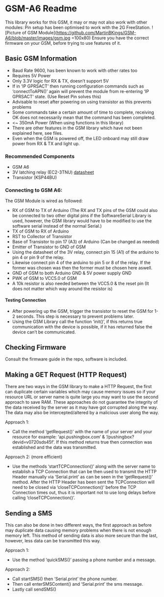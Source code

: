 # GSM-A6 Readme
This library works for this GSM, it may or may not also work with other modules:
Pin setup has been optimised to work with the 2G FreeStation.
![Picture of GSM Module](https://github.com/MartinBKings/GSM-A6/blob/master/images/gsm.jpg  =100x80)
Ensure you have the correct firmware on your GSM, before trying to use features of it.

## Basic GSM Information

* Baud Rate 9600, has been known to work with other rates too
* Requires 5V Power
* Only 3.3V logic for RX & TX, doesn’t support 5V
* If in ‘IP GPRSACT’ then running configuration commands such as ‘connectToAPN()’ again will prevent the module from re-entering ‘IP GPRSACT’ state.  (Use Reset Pin solves this)
* Advisable to reset after powering on using transistor as this prevents problems
* Some commands take a certain amount of time to complete, receiving OK does not necessarily mean that the command has been completed.
* <~ 350mA Power (When using functions in this library)
* There are other features in the GSM library which have not been explained here, see files.
* Even when the GSM is powered off, the LED onboard may still draw power from RX & TX and light up.

### Recommended Components

* GSM A6
* 3V latching relay (EC2-3TNU) [datasheet](https://www.mouser.co.uk/datasheet/2/212/KEM_R7002_EC2_EE2-1104574.pdf)
* Transistor (KSP44BU)

### Connecting to GSM A6:
The GSM Module is wired as followed:

* RX of GSM to TX of Arduino
(The RX and TX pins of the GSM could also be connected to two other digital pins if the SoftwareSerial Library is used, however, the GSM library would have to be modified to use the software serial instead of the normal Serial.)
* TX of GSM to RX of Arduino
* RST to Collector of Transistor
* Base of Transistor to pin 17 (A3) of Arduino (Can be changed as needed)
* Emitter of Transistor to GND of GSM
* Using the datasheet of the 3V relay, connect pin 15 (A1) of the arduino to pin 4 or pin 9 of the relay.
* Likewise connect pin 4 of the arduino to pin 5 or 8 of the relay. If the former was chosen was then the former must be chosen here aswell.
* GND of GSM to both Arduino GND & 5V power supply GND
* PWK of GSM to VCC5.0 of GSM
* A 10k resistor is also needed between the VCC5.0 & the reset pin (It does not matter which way around the resistor is)

#### Testing Connection

* After powering up the GSM, trigger the transistor to reset the GSM for 1-2 seconds. This step is necessary to prevent problems later.
* Using the GSM Library call the function ‘init()’, if this returns true communication with the device is possible, if it has returned false the device can’t be communicated.

## Checking Firmware

Consult the firmware guide in the repo, software is included.

## Making a GET Request (HTTP Request)

There are two ways in the GSM library to make a HTTP Request, the first can duplicate certain variables which may cause memory issues so if your resource URL or server name is quite large you may want to use the second approach to save RAM.
These approaches do not guarantee the integrity of the data received by the server as it may have got corrupted along the way. The data may also be intercepted/altered by a malicious user along the way.

Approach 1:

* Call the method ‘getRequest()’ with the name of your server and your resource for example: ‘api.pushingbox.com’ & ‘/pushingbox?devid=v0720sds45f’. If this method returns true then connection was established and the data was transmitted.

Approach 2: (more efficient)

* Use the methods ‘startTCPConnection()’ along with the server name to establish a TCP Connection that can be then used to transmit the HTTP Header manually via ‘Serial.print’ as can be seen in the ‘getRequest()’ method. After the HTTP Header has been sent the TCPConnection will need to be closed via ‘closeTCPConnection()’ before the TCP Connection times out, thus it is important not to use long delays before calling ‘closeTCPConnection()’.

## Sending a SMS

This can also be done in two different ways, the first approach as before may duplicate data causing memory problems when there is not enough memory left.
This method of sending data is also more secure than the last, however, less data can be transmitted this way.

Approach 1:

* Use the method ‘quickSMS()’ passing a phone number and a message.

Approach 2:

* Call startSMS() then ‘Serial.print’ the phone number.
* Then call enterSMSContent() and ‘Serial.print’ the sms message.
* Lastly call sendSMS()
